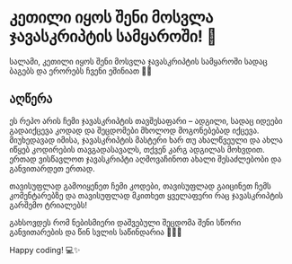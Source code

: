 # კეთილი იყოს შენი მოსვლა ჯავასკრიპტის სამყაროში! 🚀

სალამი, კეთილი იყოს შენი მოსვლა ჯავასკრიპტის სამყაროში სადაც ბაგებს და ერორებს ჩვენი ეშინიათ 🦄✨

## აღწერა

ეს რეპო არის ჩემი ჯავასკრიპტის თავშესაფარი – ადგილი, სადაც იდეები გადაიქცევა კოდად და შეცდომები მხოლოდ მოგონებებად იქცევა. მიუხედავად იმისა, ჯავასკრიპტის მასტერი ხარ თუ ახალწვეული და ახლა იწყებ კოდირების თავგადასავალს, თქვენ კარგ ადგილას მოხვდით. ერთად ვისწავლოთ ჯავასკრიპტი აღმოვაჩინოთ ახალი შესაძლებობი და განვითარდეთ ერთად.

თავისუფლად გამოიყენეთ ჩემი კოდები, თავისუფლად გაიცინეთ ჩემს კომენტარებზე და თავისუფლად მკითხეთ ყველაფერი რაც ჯავასკრიპტის გარშემო ტრიალებს!

გახსოვდეს რომ ნებისმიერი დაშვებული შეცდომა შენი სწორი განვითარების და წინ სვლის საწინდარია 🚀🚀🚀

Happy coding! 💻✨
